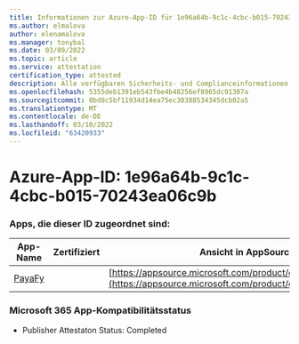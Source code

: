 ```yaml
---
title: Informationen zur Azure-App-ID für 1e96a64b-9c1c-4cbc-b015-70243ea06c9b
ms.author: elmalova
author: elenamalova
ms.manager: tonybal
ms.date: 03/09/2022
ms.topic: article
ms.service: attestation
certification_type: attested
description: Alle verfügbaren Sicherheits- und Complianceinformationen für 1e96a64b-9c1c-4cbc-b015-70243ea06c9b.
ms.openlocfilehash: 5355deb1391eb543fbe4b48256ef8965dc91307a
ms.sourcegitcommit: 0bd8c5bf11934d14ea75ec30388534345dcb02a5
ms.translationtype: MT
ms.contentlocale: de-DE
ms.lasthandoff: 03/10/2022
ms.locfileid: "63420933"
---
```

# <a name="azure-app-id-1e96a64b-9c1c-4cbc-b015-70243ea06c9b"></a>Azure-App-ID: 1e96a64b-9c1c-4cbc-b015-70243ea06c9b


### <a name="apps-associated-with-this-id"></a>Apps, die dieser ID zugeordnet sind:
| **App-Name** | **Zertifiziert** | **Ansicht in AppSource** |
|--------------|---------------|-----------------------|
| [PayaFy](https://docs.microsoft.com/microsoft-365-app-certification/forward/WA200003397) |  | [https://appsource.microsoft.com/product/office/WA200003397](https://appsource.microsoft.com/product/office/WA200003397) |

### <a name="microsoft-365-app-compliance-status"></a>Microsoft 365 App-Kompatibilitätsstatus
- Publisher Attestaton Status: Completed
